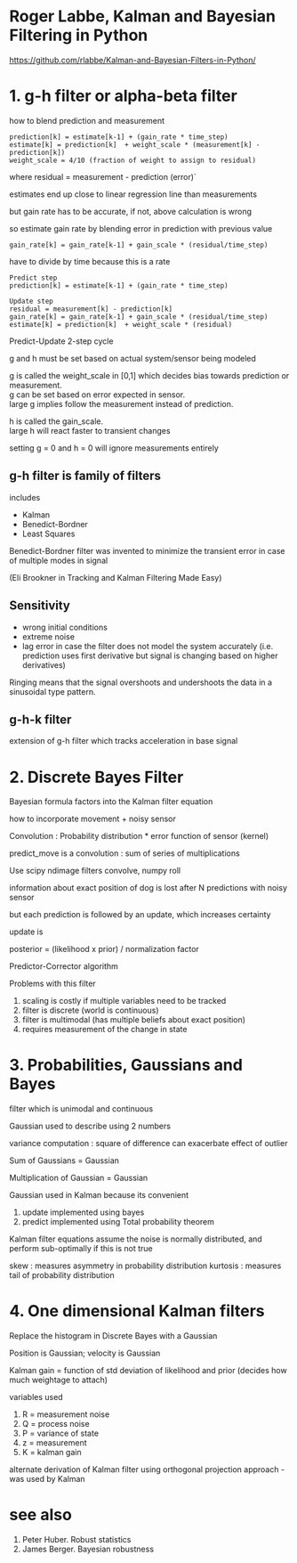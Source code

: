 
# Roger Labbe, Kalman and Bayesian Filtering in Python

https://github.com/rlabbe/Kalman-and-Bayesian-Filters-in-Python/

# 1. g-h filter or alpha-beta filter 

how to blend prediction and measurement

```
prediction[k] = estimate[k-1] + (gain_rate * time_step)
estimate[k] = prediction[k]  + weight_scale * (measurement[k] - prediction[k])
weight_scale = 4/10 (fraction of weight to assign to residual)
```
where residual = measurement - prediction (error)`

estimates end up close to linear regression line than measurements

but gain rate has to be accurate, if not, above calculation is wrong

so estimate gain rate by blending error in prediction with previous value

```
gain_rate[k] = gain_rate[k-1] + gain_scale * (residual/time_step)
```

have to divide by time because this is a rate

```
Predict step
prediction[k] = estimate[k-1] + (gain_rate * time_step)

Update step
residual = measurement[k] - prediction[k]
gain_rate[k] = gain_rate[k-1] + gain_scale * (residual/time_step)
estimate[k] = prediction[k]  + weight_scale * (residual)
```

Predict-Update 2-step cycle

g and h must be set based on actual system/sensor being modeled

g is called the weight_scale in [0,1] which decides bias towards prediction or measurement.  
g can be set based on error expected in sensor.  
large g implies follow the measurement instead of prediction.  

h is called the gain_scale.  
large h will react faster to transient changes

setting g = 0 and h = 0 will ignore measurements entirely

## g-h filter is family of filters

includes
* Kalman 
* Benedict-Bordner
* Least Squares

Benedict-Bordner filter was invented to minimize the transient error in case of multiple modes in signal

(Eli Brookner in Tracking and Kalman Filtering Made Easy)

## Sensitivity

* wrong initial conditions
* extreme noise
* lag error in case the filter does not model the system accurately (i.e. prediction uses first derivative but signal is changing based on higher derivatives)

Ringing means that the signal overshoots and undershoots the data in a sinusoidal type pattern.

## g-h-k filter

extension of g-h filter which tracks acceleration in base signal

# 2. Discrete Bayes Filter

Bayesian formula factors into the Kalman filter equation

how to incorporate movement + noisy sensor

Convolution : Probability distribution * error function of sensor (kernel)

predict_move is a convolution : sum of series of multiplications

Use scipy ndimage filters convolve, numpy roll

information about exact position of dog is lost after N predictions with noisy sensor

but each prediction is followed by an update, which increases certainty

update is 

posterior = (likelihood x prior) / normalization factor

Predictor-Corrector algorithm

Problems with this filter
1. scaling is costly if multiple variables need to be tracked
2. filter is discrete  (world is continuous)
3. filter is multimodal (has multiple beliefs about exact position)
4. requires measurement of the change in state


# 3. Probabilities, Gaussians and Bayes

filter which is unimodal and continuous

Gaussian used to describe using 2 numbers

variance computation : square of difference can exacerbate effect of outlier

Sum of Gaussians = Gaussian

Multiplication of Gaussian = Gaussian

Gaussian used in Kalman because its convenient

1. update implemented using bayes
2. predict implemented using Total probability theorem 

Kalman filter equations assume the noise is normally distributed, and perform sub-optimally if this is not true

skew : measures asymmetry in probability distribution
kurtosis : measures tail of probability distribution


# 4. One dimensional Kalman filters

Replace the histogram in Discrete Bayes with a Gaussian 

Position is Gaussian; velocity is Gaussian

Kalman gain = function of std deviation of likelihood and prior (decides how much weightage to attach)

variables used
1. R = measurement noise
2. Q = process noise
3. P = variance of state
4. z = measurement
5. K = kalman gain

alternate derivation of Kalman filter using orthogonal projection approach - was used by Kalman





# see also

1. Peter Huber. Robust statistics
2. James Berger.  Bayesian robustness
